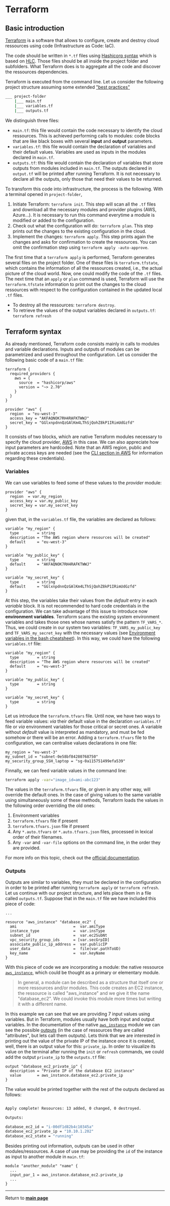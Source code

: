 # Terraform 

## Basic introduction

[Terraform](https://www.terraform.io/) is a software that allows to configure, create and destroy cloud ressources using code (Infrastructure as Code: IaC).

The code should be written in `*.tf` files using [Hashicorp syntax](https://www.terraform.io/docs/language/syntax/configuration.html) 
which is based on [HLC](https://github.com/hashicorp/hcl/blob/main/hclsyntax/spec.md). 
Those files should be all inside the project folder and subfolders.
What Terraform does is to aggregate all the code and discover the ressources dependencies.

Terraform is executed from the command line. Let us consider the following project structure assuming some extended ["best practices"](https://www.terraform-best-practices.com/code-structure)
```sh
___ project-folder
    |___ main.tf
    |___ variables.tf
    |___ outputs.tf
```
We distinguish three files:
* `main.tf`: this file would contain the code necessary to identify the cloud ressources. This is achieved performing calls to modules: code blocks that are like black boxes with several **input** and **output** parameters.
* `variables.tf`: this file would contain the declaration of variables and their default values. Variables are used as inputs in the modules declared in `main.tf`.
* `outputs.tf`: this file would contain the declaration of variables that store outputs from modules included in `main.tf`. The outputs declared in `output.tf` will be printed after running Terraform. It is not necessary to declare all the outputs, only those that need their values to be returned.

To transform this code into infrastructure, the process is the following. With a terminal opened in `project-folder`,
1. Initiate Terraform: `terraform init`. This step will scan all the `.tf` files and download all the necessary modules and provider plugins (AWS, Azure...). It is necessary to run this command everytime a module is modified or added to the configuration.
2. Check out what the configuration will do: `terraform plan`. This step prints out the changes to the existing configuration in the cloud.
3. Implement the changes: `terraform apply`. This step prints again the changes and asks for confirmation to create the ressources. You can omit the confirmation step using `terraform apply -auto-approve`.

The first time that a `terraform apply` is performed, Terraform generates several files on the project folder. 
One of these files is `terraform.tfstate`, which contains the information of all the ressources created, i.e., the actual picture of the cloud world.
Now, one could modify the code of the `.tf` files.
The next time that an `apply` or `plan` command is used, 
Terraform will use the `terraform.tfstate` information to print out the changes to the cloud ressources with respect to the configuration contained in the updated local `.tf` files.

* To destroy all the ressources: `terraform destroy`.
* To retrieve the values of the output variables declared in `outputs.tf`: `terraform refresh`

## Terraform syntax

As already mentioned, Terraform code consists mainly in calls to modules and variable declarations. Inputs and outputs of modules can be parametrized and used throughout the configuration. Let us consider the following basic code of a `main.tf` file:
```hlc
terraform {
  required_providers {
    aws = {
      source  = "hashicorp/aws"
      version = "~> 2.70"
    }
  }
}

provider "aws" {
  region  = "eu-west-3"
  access_key = "AKFAQNOK7RH4RAFKTWWJ"
  secret_key = "GGlxnpdnnQzGAlKm4LThSjQohZ8kP1IRimUdGzfd"
}
```
It consists of two blocks, which are native Terraform modules necessary to specify the cloud provider, [AWS](https://registry.terraform.io/providers/hashicorp/aws/latest/docs) in this case. We can also appreciate how input parameters are hardcoded. Note that an AWS region, public and private access keys are needed (see the [CLI section in AWS](../AWS/README.md) for information regarding these credentials). 

### Variables

We can use variables to feed some of these values to the _provider_ module:
```hlc
provider "aws" {
  region  = var.my_region
  access_key = var.my_public_key
  secret_key = var.my_secret_key
}
```
given that, in the `variables.tf` file, the variables are declared as follows:
```hcl
variable "my_region" {
  type        = string
  description = "The AWS region where resources will be created"
  default     = "eu-west-3"
}

variable "my_public_key" {
  type        = string
  default     = "AKFAQNOK7RH4RAFKTWWJ"
}

variable "my_secret_key" {
  type        = string
  default     = "GGlxnpdnnQzGAlKm4LThSjQohZ8kP1IRimUdGzfd"
}
```
At this step, the variables take their values from the _default_ entry in each _variable_ block.
It is not recommended to hard code credentials in the configuration. 
We can take advantage of this issue to introduce now **environment variables**. 
Terraform scans the existing system environment variables and takes those ones whose names satisfy the pattern `TF_VARS_*`. 
Thus, we could create in our system two variables: `TF_VARS_my_public_key` and `TF_VARS_my_secret_key` with the necessary values (see [Environment variables in the bash cheatsheet](../bash/README.md)).
In this way, we could have the following `variables.tf` file:
```hcl
variable "my_region" {
  type        = string
  description = "The AWS region where resources will be created"
  default     = "eu-west-3"
}

variable "my_public_key" {
  type        = string
}

variable "my_secret_key" {
  type        = string
}
```
Let us introduce the `terraform.tfvars` file. Until now, we have two ways to feed variable values: _via_ their default value in the declaration `variables.tf` file or _via_ environment variables for those critical or secret ones. A variable without _default_ value is interpreted as mandatory, and must be fed somehow or there will be an error. Adding a `terraform.tfvars` file to the configuration, we can centralise values declarations in one file:
```hcl
my_region = "eu-west-3"
my_subnet_id = "subnet-0e58bf84280768750"
my_security_group_SSH_laptop = "sg-0a115751499efa539"
```
Finnally, we can feed variable values in the command line:
```sh
terraform apply -var="image_id=ami-abc123"
```
The values in the `terraform.tfvars` file, or given in any other way, will override the default ones. In the case of giving values to the same variable using simultaneously some of these methods, Terraform loads the values in the following order overriding the old ones:
1. Environment variables
2. `terraform.tfvars` file if present
3. `terraform.tfvars.json` file if present
4. Any `*.auto.tfvars` or `*.auto.tfvars.json` files, processed in lexical order of their filenames.
5. Any `-var` and `-var-file` options on the command line, in the order they are provided.

For more info on this topic, check out the [official documentation](https://www.terraform.io/docs/language/values/variables.html). 

### Outputs

Outputs are similar to variables, they must be declared in the configuration in order to be printed after running `terraform apply` or `terraform refresh`. 
Let us continue with our project structure, and lets place them in a file called `outputs.tf`. Suppose that in the `main.tf` file we have included this piece of code:
```hlc
...

resource "aws_instance" "database_ec2" {
  ami                         =  var.amiType
  instance_type               =  var.insType
  subnet_id                   =  var.ec2SubNt
  vpc_security_group_ids      = [var.secGrpID]
  associate_public_ip_address =  var.publicIP
  user_data                   =  file(var.pathToUD)
  key_name                    =  var.keyName
}

```
With this piece of code we are incorporating a module: the native ressource [`aws_instance`](https://registry.terraform.io/providers/hashicorp/aws/latest/docs/resources/instance#argument-reference), which could be thought as a primary or elementary module. 
>In general, a module can be described as a structure that itself one or more ressources and/or modules. 
This code creates an EC2 instance, the ressource is called "aws_instance" and we give it the name "database_ec2". 
We could invoke this module more times but writing it with a different name. 

In this example we can see that we are providing 7 input values using variables. 
But in Terraform, modules usually have both input and output variables.
In the documentation of the native [`aws_instance`](https://registry.terraform.io/providers/hashicorp/aws/latest/docs/resources/instance#argument-reference) module we can see the possible [outputs](https://registry.terraform.io/providers/hashicorp/aws/latest/docs/resources/instance#attributes-reference) (in the case of ressources they are called "attributes", but lets call them outputs). 
Lets think that we are interested in printing out the value of the private IP of the instance once it is created, well, there is an output value for this: `private_ip`. 
In order to visualize its value on the terminal after running the `init` or `refresh` commands, we could add the output `private_ip` to the `outputs.tf` file:
```hlc
output "database_ec2_private_ip" {
  description = "Private IP of the database EC2 instance"
  value       = aws_instance.database_ec2.private_ip
}
```
The value would be printed together with the rest of the outputs declared as follows:
```sh

Apply complete! Resources: 13 added, 0 changed, 0 destroyed.

Outputs:

database_ec2_id = "i-00df1d82b4c10345a"
database_ec2_private_ip = "10.10.1.202"
database_ec2_state = "running"
```

Besides printing out information, outputs can be used in other modules/ressources. A case of use may be providing the `id` of the instance as input to another module in `main.tf`:
```hlc
module "another_module" "name" {
  ...
  input_par_1 = aws_instance.database_ec2.private_ip
  ...
}
```

***

Return to **[main page](../README.md)** 
